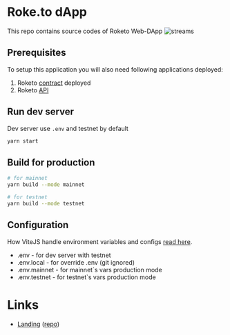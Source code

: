 # Roke.to dApp
This repo contains source codes of Roketo Web-DApp
![streams](https://github.com/roke-to/roketo-ui/assets/166130086/949f36ff-5fd7-4cae-88fe-2875337b1c7b)


## Prerequisites
To setup this application you will also need following applications deployed:
1) Roketo [contract](https://github.com/roke-to/roketo-contract) deployed
2) Roketo [API](https://github.com/roke-to/roketo-api)
   
## Run dev server

Dev server use `.env` and testnet by default

```bash
yarn start
```

## Build for production

```bash
# for mainnet
yarn build --mode mainnet

# for testnet
yarn build --mode testnet
```

## Configuration

How ViteJS handle environment variables and configs [read here](https://vitejs.dev/guide/env-and-mode.html).

- .env - for dev server with testnet
- .env.local - for override .env (git ignored)
- .env.mainnet - for mainnet`s vars production mode
- .env.testnet - for testnet`s vars production mode

# Links

- [Landing](https://www.roke.to/) ([repo](https://github.com/roke-to/roke.to))
